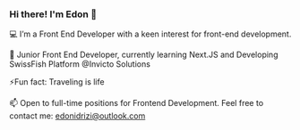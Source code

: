 ### Hi there! I'm Edon 👋

💻 I’m a Front End Developer with a keen interest for front-end development.

🧰 Junior Front End Developer, currently learning Next.JS and Developing SwissFish Platform @Invicto Solutions

⚡Fun fact: Traveling is life

📫 Open to full-time positions for Frontend Development. Feel free to contact me: edonidrizi@outlook.com 
